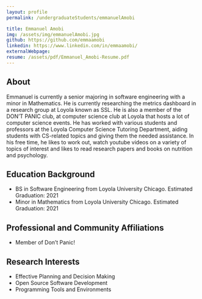 ```yaml
---
layout: profile
permalink: /undergraduateStudents/emmanuelAmobi

title: Emmanuel Amobi
img: /assets/img/emmanuelAmobi.jpg
github: https://github.com/emmaamobi
linkedin: https://www.linkedin.com/in/emmaamobi/
externalWebpage:
resume: /assets/pdf/Emmanuel_Amobi-Resume.pdf
---
```


## About

Emmanuel is currently a senior majoring in software engineering with a minor in Mathematics. He is currently researching the metrics dashboard in a research group at Loyola known as SSL. He is also a member of the DON’T PANIC club, at computer science club at Loyola that hosts a lot of computer science events. He has worked with various students and professors at the Loyola Computer Science Tutoring Department, aiding students with CS-related topics and giving them the needed assistance. In his free time, he likes to work out, watch youtube videos on a variety of topics of interest and likes to read research papers and books on nutrition and psychology.

## Education Background

- BS in Software Engineering from Loyola University Chicago. Estimated Graduation: 2021
- Minor in Mathematics from Loyola University Chicago. Estimated Graduation: 2021

## Professional and Community Affiliations

- Member of Don’t Panic!

## Research Interests

- Effective Planning and Decision Making
- Open Source Software Development
- Programming Tools and Environments
